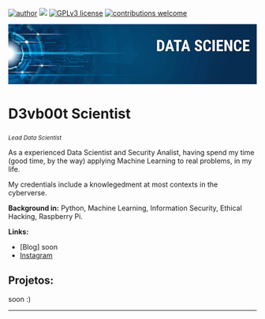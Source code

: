 [![author](https://img.shields.io/badge/author-d3vb00t-red)](https://instagram.com/devboot) [![](https://img.shields.io/badge/python-3.7+-blue.svg)](https://www.python.org/downloads/release/python-365/) [![GPLv3 license](https://img.shields.io/badge/License-GPLv3-blue.svg)](http://perso.crans.org/besson/LICENSE.html) [![contributions welcome](https://img.shields.io/badge/contributions-welcome-brightgreen.svg?style=flat)](https://github.com/d3vb00t/data_science/issues)

<p align="center">
  <img src="banner.png" >
</p>

# D3vb00t Scientist
<sub>*Lead Data Scientist*</sub>

As a experienced Data Scientist and Security Analist, having spend my time (good time, by the way) applying Machine Learning to real problems, in my life.

My credentials include a knowlegedment at most contexts in the cyberverse.

**Background in:** Python, Machine Learning, Information Security, Ethical Hacking, Raspberry Pi.

**Links:**
* [Blog] soon
* [Instagram](https://instagram.com/devboot)


## Projetos:

soon :)

---





